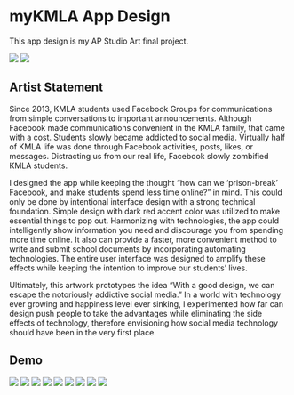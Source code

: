 # myKMLA App Design

This app design is my AP Studio Art final project.

[![](https://img.shields.io/badge/Check-Sketch-FAA929?longCache=true&style=for-the-badge)](mykmla.sketch)
[![](https://img.shields.io/badge/Check-Behance-1769FF?longCache=true&style=for-the-badge)](https://www.behance.net/gallery/81414193/-(Korean-Minjok-Leadership-Academy-App-Design))

## Artist Statement

Since 2013, KMLA students used Facebook Groups for communications from simple conversations to important announcements. Although Facebook made communications convenient in the KMLA family, that came with a cost. Students slowly became addicted to social media. Virtually half of KMLA life was done through Facebook activities, posts, likes, or messages. Distracting us from our real life, Facebook slowly zombified KMLA students.

I designed the app while keeping the thought “how can we ‘prison-break’ Facebook, and make students spend less time online?” in mind. This could only be done by intentional interface design with a strong technical foundation. Simple design with dark red accent color was utilized to make essential things to pop out. Harmonizing with technologies, the app could intelligently show information you need and discourage you from spending more time online. It also can provide a faster, more convenient method to write and submit school documents by incorporating automating technologies. The entire user interface was designed to amplify these effects while keeping the intention to improve our students’ lives.

Ultimately, this artwork prototypes the idea “With a good design, we can escape the notoriously addictive social media.” In a world with technology ever growing and happiness level ever sinking, I experimented how far can design push people to take the advantages while eliminating the side effects of technology, therefore envisioning how social media technology should have been in the very first place.

## Demo

![](fin/fin001.png)
![](fin/fin002.png)
![](fin/fin003.png)
![](fin/fin004.png)
![](fin/fin005.png)
![](fin/fin006.png)
![](fin/fin007.png)
![](fin/fin008.png)
![](fin/fin009.png)
